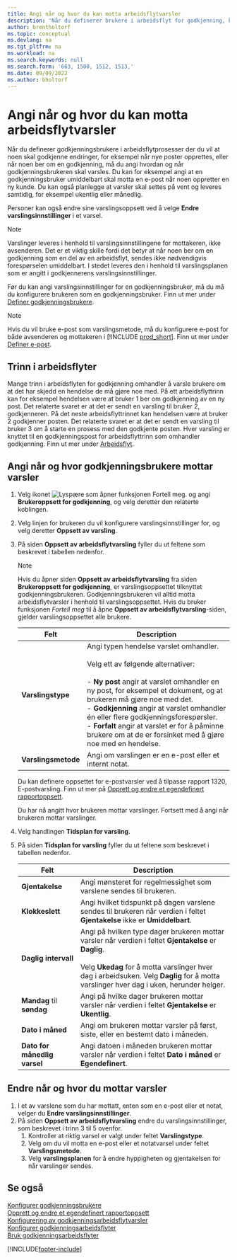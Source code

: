 ```yaml
---
title: Angi når og hvor du kan motta arbeidsflytvarsler
description: 'Når du definerer brukere i arbeidsflyt for godkjenning, kan du angi hvordan og når hver godkjenningsbruker mottar varsler.'
author: brentholtorf
ms.topic: conceptual
ms.devlang: na
ms.tgt_pltfrm: na
ms.workload: na
ms.search.keywords: null
ms.search.form: '663, 1500, 1512, 1513,'
ms.date: 09/09/2022
ms.author: bholtorf
---
```

# <a name="specify-when-and-how-to-receive-workflow-notifications" />Angi når og hvor du kan motta arbeidsflytvarsler

Når du definerer godkjenningsbrukere i arbeidsflytprosesser der du vil at noen skal godkjenne endringer, for eksempel når nye poster opprettes, eller når noen ber om en godkjenning, må du angi hvordan og når godkjenningsbrukeren skal varsles. Du kan for eksempel angi at en godkjenningsbruker umiddelbart skal motta en e-post når noen oppretter en ny kunde. Du kan også planlegge at varsler skal settes på vent og leveres samtidig, for eksempel ukentlig eller månedlig.

Personer kan også endre sine varslingsoppsett ved å velge **Endre varslingsinnstillinger** i et varsel.  

> [!NOTE]
> Varslinger leveres i henhold til varslingsinnstillingene for mottakeren, ikke avsenderen. Det er et viktig skille fordi det betyr at når noen ber om en godkjenning som en del av en arbeidsflyt, sendes ikke nødvendigvis forespørselen umiddelbart. I stedet leveres den i henhold til varslingsplanen som er angitt i godkjennerens varslingsinnstillinger.

Før du kan angi varslingsinnstillinger for en godkjenningsbruker, må du må du konfigurere brukeren som en godkjenningsbruker. Finn ut mer under [Definer godkjenningsbrukere](across-how-to-set-up-approval-users.md).  

> [!NOTE]
> Hvis du vil bruke e-post som varslingsmetode, må du konfigurere e-post for både avsenderen og mottakeren i [!INCLUDE [prod_short](includes/prod_short.md)]. Finn ut mer under [Definer e-post](admin-how-setup-email.md).

## <a name="steps-in-workflows" />Trinn i arbeidsflyter

Mange trinn i arbeidsflyten for godkjenning omhandler å varsle brukere om at det har skjedd en hendelse de må gjøre noe med. På ett arbeidsflyttrinn kan for eksempel hendelsen være at bruker 1 ber om godkjenning av en ny post. Det relaterte svaret er at det er sendt en varsling til bruker 2, godkjenneren. På det neste arbeidsflyttrinnet kan hendelsen være at bruker 2 godkjenner posten. Det relaterte svaret er at det er sendt en varsling til bruker 3 om å starte en prosess med den godkjente posten. Hver varsling er knyttet til en godkjenningspost for arbeidsflyttrinn som omhandler godkjenning. Finn ut mer under [Arbeidsflyt](across-workflow.md).  

## <a name="specify-when-and-how-approval-users-receive-notifications" />Angi når og hvor godkjenningsbrukere mottar varsler

1. Velg ikonet ![Lyspære som åpner funksjonen Fortell meg.](media/ui-search/search_small.png "Fortell hva du vil gjøre") og angi **Brukeroppsett for godkjenning**, og velg deretter den relaterte koblingen.  
2. Velg linjen for brukeren du vil konfigurere varslingsinnstillinger for, og velg deretter **Oppsett av varsling**.  
3. På siden **Oppsett av arbeidsflytvarsling** fyller du ut feltene som beskrevet i tabellen nedenfor.  

   > [!NOTE]
   > Hvis du åpner siden **Oppsett av arbeidsflytvarsling** fra siden **Brukeroppsett for godkjenning**, er varslingsoppsettet tilknyttet godkjenningsbrukeren. Godkjenningsbrukeren vil alltid motta arbeidsflytvarsler i henhold til varslingsoppsettet. Hvis du bruker funksjonen *Fortell meg* til å åpne **Oppsett av arbeidsflytvarsling**-siden, gjelder varslingsoppsettet alle brukere.

   |Felt|Description|
   |-----|-----------|
   |**Varslingstype**|Angi typen hendelse varslet omhandler.<br /><br /> Velg ett av følgende alternativer:<br /><br /> -   **Ny post** angir at varslet omhandler en ny post, for eksempel et dokument, og at brukeren må gjøre noe med det.<br />-   **Godkjenning** angir at varslet omhandler én eller flere godkjenningsforespørsler.<br />-   **Forfalt** angir at varslet er for å påminne brukere om at de er forsinket med å gjøre noe med en hendelse.|
   |**Varslingsmetode**|Angi om varslingen er en e-post eller et internt notat.|

   Du kan definere oppsettet for e-postvarsler ved å tilpasse rapport 1320, E-postvarsling. Finn ut mer på [Opprett og endre et egendefinert rapportoppsett](ui-how-create-custom-report-layout.md).

   Du har nå angitt hvor brukeren mottar varslinger. Fortsett med å angi når brukeren mottar varslinger.  
4. Velg handlingen **Tidsplan for varsling**.  
5. På siden **Tidsplan for varsling** fyller du ut feltene som beskrevet i tabellen nedenfor.  

   |Felt|Description|
   |-----|-----------|
   |**Gjentakelse**|Angi mønsteret for regelmessighet som varslene sendes til brukeren.|
   |**Klokkeslett**|Angi hvilket tidspunkt på dagen varslene sendes til brukeren når verdien i feltet **Gjentakelse** ikke er **Umiddelbart**.|
   |**Daglig intervall**|Angi på hvilken type dager brukeren mottar varsler når verdien i feltet **Gjentakelse** er **Daglig**.<br /><br /> Velg **Ukedag** for å motta varslinger hver dag i arbeidsuken. Velg **Daglig** for å motta varslinger hver dag i uken, herunder helger.|
   |**Mandag** til **søndag**|Angi på hvilke dager brukeren mottar varsler når verdien i feltet **Gjentakelse** er **Ukentlig**.|
   |**Dato i måned**|Angi om brukeren mottar varsler på først, siste, eller en bestemt dato i måneden.|
   |**Dato for månedlig varsel**|Angi datoen i måneden brukeren mottar varsler når verdien i feltet **Dato i måned** er **Egendefinert**.|

## <a name="change-when-and-how-you-receive-notifications" />Endre når og hvor du mottar varsler

1. I et av varslene som du har mottatt, enten som en e-post eller et notat, velger du **Endre varslingsinnstillinger**.  
2. På siden **Oppsett av arbeidsflytvarsling** endre du varslingsinnstillinger, som beskrevet i trinn 3 til 5 ovenfor.
   1. Kontroller at riktig varsel er valgt under feltet **Varslingstype**.
   2. Velg om du vil motta en e-post eller et notatvarsel under feltet **Varslingsmetode**.
   3. Velg **varslingsplanen** for å endre hyppigheten og gjentakelsen for når varslinger sendes.

## <a name="see-also" />Se også

[Konfigurer godkjenningsbrukere](across-how-to-set-up-approval-users.md)  
[Opprett og endre et egendefinert rapportoppsett](ui-how-create-custom-report-layout.md)  
[Konfigurering av godkjenningsarbeidsflytvarsler](across-setting-up-workflow-notifications.md)  
[Konfigurer godkjenningsarbeidsflyter](across-set-up-workflows.md)  
[Bruk godkjenningsarbeidsflyter](across-use-workflows.md)

[!INCLUDE[footer-include](includes/footer-banner.md)]
